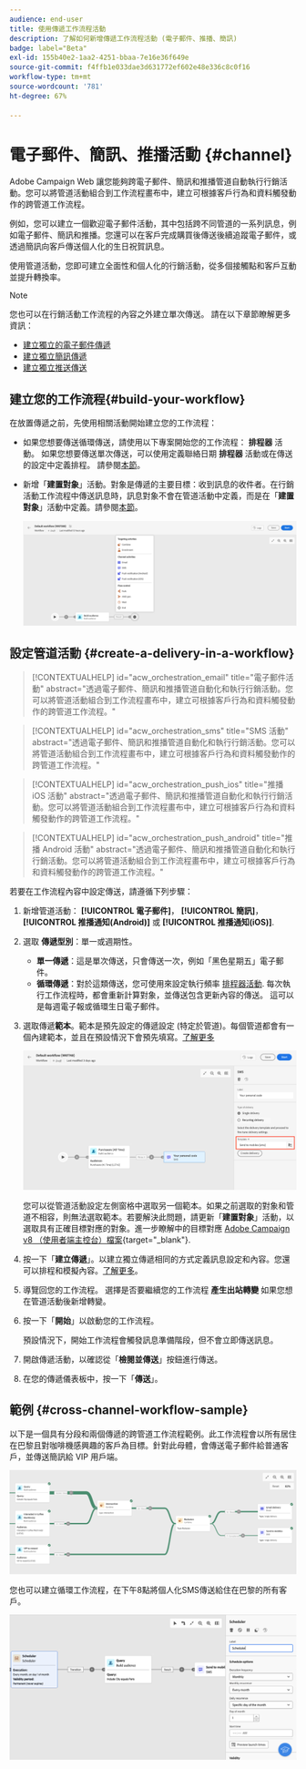 ```yaml
---
audience: end-user
title: 使用傳遞工作流程活動
description: 了解如何新增傳遞工作流程活動 (電子郵件、推播、簡訊)
badge: label="Beta"
exl-id: 155b40e2-1aa2-4251-bbaa-7e16e36f649e
source-git-commit: f4ffb1e033dae3d631772ef602e48e336c8c0f16
workflow-type: tm+mt
source-wordcount: '781'
ht-degree: 67%

---
```


# 電子郵件、簡訊、推播活動 {#channel}

Adobe Campaign Web 讓您能夠跨電子郵件、簡訊和推播管道自動執行行銷活動。您可以將管道活動組合到工作流程畫布中，建立可根據客戶行為和資料觸發動作的跨管道工作流程。

例如，您可以建立一個歡迎電子郵件活動，其中包括跨不同管道的一系列訊息，例如電子郵件、簡訊和推播。您還可以在客戶完成購買後傳送後續追蹤電子郵件，或透過簡訊向客戶傳送個人化的生日祝賀訊息。

使用管道活動，您即可建立全面性和個人化的行銷活動，從多個接觸點和客戶互動並提升轉換率。

>[!NOTE]
>
>您也可以在行銷活動工作流程的內容之外建立單次傳送。 請在以下章節瞭解更多資訊：
>* [建立獨立的電子郵件傳遞](../../email/create-email.md)
>* [建立獨立簡訊傳遞](../../sms/create-sms.md)
>* [建立獨立推送傳送](../../push/create-push.md)

## 建立您的工作流程{#build-your-workflow}

在放置傳遞之前，先使用相關活動開始建立您的工作流程：

* 如果您想要傳送循環傳送，請使用以下專案開始您的工作流程： **排程器** 活動。 如果您想要傳送單次傳送，可以使用定義聯絡日期 **排程器** 活動或在傳送的設定中定義排程。 請參閱[本節](scheduler.md)。

* 新增「**建置對象**」活動。對象是傳遞的主要目標：收到訊息的收件者。在行銷活動工作流程中傳送訊息時，訊息對象不會在管道活動中定義，而是在「**建置對象**」活動中定義。請參閱[本節](build-audience.md)。

  ![](../../msg/assets/add-delivery-in-wf.png)

## 設定管道活動 {#create-a-delivery-in-a-workflow}


>[!CONTEXTUALHELP]
>id="acw_orchestration_email"
>title="電子郵件活動"
>abstract="透過電子郵件、簡訊和推播管道自動化和執行行銷活動。您可以將管道活動組合到工作流程畫布中，建立可根據客戶行為和資料觸發動作的跨管道工作流程。"


>[!CONTEXTUALHELP]
>id="acw_orchestration_sms"
>title="SMS 活動"
>abstract="透過電子郵件、簡訊和推播管道自動化和執行行銷活動。您可以將管道活動組合到工作流程畫布中，建立可根據客戶行為和資料觸發動作的跨管道工作流程。"


>[!CONTEXTUALHELP]
>id="acw_orchestration_push_ios"
>title="推播 iOS 活動"
>abstract="透過電子郵件、簡訊和推播管道自動化和執行行銷活動。您可以將管道活動組合到工作流程畫布中，建立可根據客戶行為和資料觸發動作的跨管道工作流程。"


>[!CONTEXTUALHELP]
>id="acw_orchestration_push_android"
>title="推播 Android 活動"
>abstract="透過電子郵件、簡訊和推播管道自動化和執行行銷活動。您可以將管道活動組合到工作流程畫布中，建立可根據客戶行為和資料觸發動作的跨管道工作流程。"

若要在工作流程內容中設定傳送，請遵循下列步驟：

1. 新增管道活動： **[!UICONTROL 電子郵件]**， **[!UICONTROL 簡訊]**， **[!UICONTROL 推播通知(Android)]** 或 **[!UICONTROL 推播通知(iOS)]**.

1. 選取 **傳遞型別**：單一或週期性。

   * **單一傳遞**：這是單次傳送，只會傳送一次，例如「黑色星期五」電子郵件。
   * **循環傳遞**：對於這類傳送，您可使用來設定執行頻率 [排程器活動](scheduler.md). 每次執行工作流程時，都會重新計算對象，並傳送包含更新內容的傳送。 這可以是每週電子報或循環生日電子郵件。

1. 選取傳遞&#x200B;**範本**。範本是預先設定的傳遞設定 (特定於管道)。每個管道都會有一個內建範本，並且在預設情況下會預先填寫。[了解更多](../../msg/delivery-template.md)

   ![](../assets/delivery-activity-in-wf.png)

   您可以從管道活動設定左側窗格中選取另一個範本。如果之前選取的對象和管道不相容，則無法選取範本。若要解決此問題，請更新「**建置對象**」活動，以選取具有正確目標對應的對象。進一步瞭解中的目標對應 [Adobe Campaign v8 （使用者端主控台）檔案](https://experienceleague.adobe.com/docs/campaign/campaign-v8/audience/add-profiles/target-mappings.html){target="_blank"}.

1. 按一下「**建立傳遞**」。以建立獨立傳遞相同的方式定義訊息設定和內容。您還可以排程和模擬內容。[了解更多](../../msg/gs-messages.md)。

1. 導覽回您的工作流程。 選擇是否要繼續您的工作流程 **產生出站轉變** 如果您想在管道活動後新增轉變。

1. 按一下「**開始**」以啟動您的工作流程。

   預設情況下，開始工作流程會觸發訊息準備階段，但不會立即傳送訊息。

1. 開啟傳遞活動，以確認從「**檢閱並傳送**」按鈕進行傳送。

1. 在您的傳遞儀表板中，按一下「**傳送**」。

## 範例 {#cross-channel-workflow-sample}

以下是一個具有分段和兩個傳遞的跨管道工作流程範例。此工作流程會以所有居住在巴黎且對咖啡機感興趣的客戶為目標。針對此母體，會傳送電子郵件給普通客戶，並傳送簡訊給 VIP 用戶端。

![](../assets/workflow-channel-example.png)

<!--
description, which use case you can perform (common other activities that you can link before of after the activity)

how to add and configure the activity

example of a configured activity within a workflow
The Email delivery activity allows you to configure the sending an email in a workflow. 

-->

您也可以建立循環工作流程，在下午8點將個人化SMS傳送給住在巴黎的所有客戶。

![](../assets/workflow-channel-example2.png)

<!-- Scheduled emails available?

This can be a single send email and sent just once, or it can be a recurring email.
* Single send emails are standard emails, sent once.
* Recurring emails allow you to send the same email multiple times to different targets over a defined period. You can aggregate the deliveries per period in order to get reports that correspond to your needs.

When linked to a scheduler, you can define recurring emails.
Email recipients are defined upstream of the activity in the same workflow, via an Audience targeting activity.

-->


<!--The message preparation is triggered according to the workflow execution parameters. From the message dashboard, you can select whether to request or not a manual confirmation to send the message (required by default). You can start the workflow manually or place a scheduler activity in the workflow to automate execution.-->
